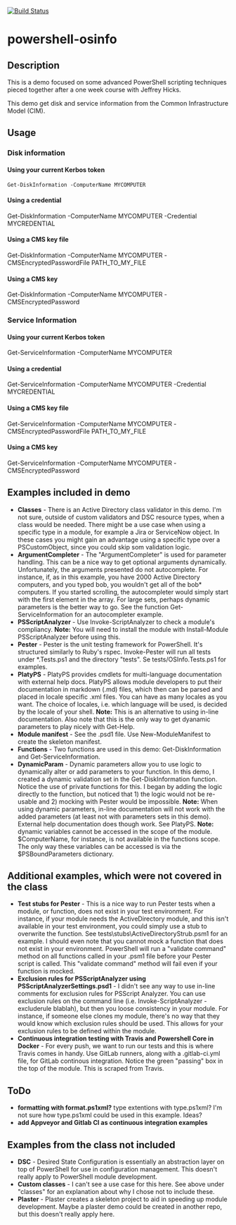 [![Build Status](https://travis-ci.org/luksi1/docker-mssql.svg?branch=master)](https://travis-ci.org/luksi1/powershell-osinfo)

# powershell-osinfo

## Description

This is a demo focused on some advanced PowerShell scripting techniques pieced together after a one week course with Jeffrey Hicks.

This demo get disk and service information from the Common Infrastructure Model (CIM).

## Usage

### Disk information

#### Using your current Kerbos token
    Get-DiskInformation -ComputerName MYCOMPUTER

#### Using a credential
Get-DiskInformation -ComputerName MYCOMPUTER -Credential MYCREDENTIAL

#### Using a CMS key file

Get-DiskInformation -ComputerName MYCOMPUTER -CMSEncryptedPasswordFile PATH_TO_MY_FILE

#### Using a CMS key

Get-DiskInformation -ComputerName MYCOMPUTER -CMSEncryptedPassword

### Service Information

#### Using your current Kerbos token
Get-ServiceInformation -ComputerName MYCOMPUTER

#### Using a credential
Get-ServiceInformation -ComputerName MYCOMPUTER -Credential MYCREDENTIAL

#### Using a CMS key file

Get-ServiceInformation -ComputerName MYCOMPUTER -CMSEncryptedPasswordFile PATH_TO_MY_FILE

#### Using a CMS key

Get-ServiceInformation -ComputerName MYCOMPUTER -CMSEncryptedPassword

## Examples included in demo
- **Classes** - There is an Active Directory class validator in this demo. I'm not sure, outside of custom validators and DSC resource types, when a class would be needed. There might be a use case when using a specific type in a module, for example a Jira or ServiceNow object. In these cases you might gain an advantage using a specific type over a PSCustomObject, since you could skip som validation logic.
- **ArgumentCompleter** - The "ArgumentCompleter" is used for parameter handling. This can be a nice way to get optional arguments dynamically. Unfortunately, the arguments presented do not autocomplete. For instance, if, as in this example, you have 2000 Active Directory computers, and you typed bob, you wouldn't get all of the bob* computers. If you started scrolling, the autocompleter would simply start with the first element in the array. For large sets, perhaps dynamic parameters is the better way to go. See the function Get-ServiceInformation for an autocompleter example.
- **PSScriptAnalyzer** - Use Invoke-ScriptAnalyzer to check a module's compliancy. **Note:** You will need to install the module with Install-Module PSScriptAnalyzer before using this.
- **Pester** - Pester is the unit testing framework for PowerShell. It's structured similarly to Ruby's rspec. Invoke-Pester will run all tests under *.Tests.ps1 and the directory "tests". Se tests/OSInfo.Tests.ps1 for examples.
- **PlatyPS** - PlatyPS provides cmdlets for multi-language documentation with external help docs. PlatyPS allows module developers to put their documentation in markdown (.md) files, which then can be parsed and placed in locale specific .xml files. You can have as many locales as you want. The choice of locales, i.e. which language will be used, is decided by the locale of your shell. **Note:** This is an alternative to using in-line documentation. Also note that this is the only way to get dyanamic parameters to play nicely with Get-Help.
- **Module manifest** - See the .psd1 file. Use New-ModuleManifest to create the skeleton manifest.
- **Functions** - Two functions are used in this demo: Get-DiskInformation and Get-ServiceInformation.
- **DynamicParam** - Dynamic parameters allow you to use logic to dynamically alter or add parameters to your function. In this demo, I created a dynamic validation set in the Get-DiskInformation function. Notice the use of private functions for this. I began by adding the logic directly to the function, but noticed that 1) the logic would not be re-usable and 2) mocking with Pester would be impossible. **Note:** When using dynamic parameters, in-line documentation will not work with the added parameters (at least not with parameters sets in this demo). External help documentation does though work. See PlatyPS. **Note:** dynamic variables cannot be accessed in the scope of the module. $ComputerName, for instance, is not available in the functions scope. The only way these variables can be accessed is via the $PSBoundParameters dictionary.

## Additional examples, which were not covered in the class
- **Test stubs for Pester** - This is a nice way to run Pester tests when a module, or function, does not exist in your test environment. For instance, if your module needs the ActiveDirectory module, and this isn't available in your test environment, you could simply use a stub to overwrite the function. See tests\stubs\ActiveDirectoryStrub.psm1 for an example. I should even note that you cannot mock a function that does not exist in your environment. PowerShell will run a "validate command" method on all functions called in your .psm1 file before your Pester script is called. This "validate command" method will fail even if your function is mocked.
- **Exclusion rules for PSScriptAnalyzer using PSScriptAnalyzerSettings.psd1** - I didn't see any way to use in-line comments for exclusion rules for PSScript Analyzer. You can use exclusion rules on the command line (i.e. Invoke-ScriptAnalyzer -excluderule blablah), but then you loose consistency in your module. For instance, if someone else clones my module, there's no way that they would know which exclusion rules should be used. This allows for your exclusion rules to be defined within the module.
- **Continuous integration testing with Travis and Powershell Core in Docker** - For every push, we want to run our tests and this is where Travis comes in handy. Use GitLab runners, along with a .gitlab-ci.yml file, for GitLab continous integration. Notice the green "passing" box in the top of the module. This is scraped from Travis. 

## ToDo
- **formatting with format.ps1xml?** type extentions with type.ps1xml? I'm not sure how type.ps1xml could be used in this example. Ideas?
- **add Appveyor and Gitlab CI as continuous integration examples**

## Examples from the class not included
- **DSC** - Desired State Configuration is essentially an abstraction layer on top of PowerShell for use in configuration management. This doesn't really apply to PowerShell module development.
- **Custom classes** - I can't see a use case for this here. See above under "classes" for an explanation about why I chose not to include these.
- **Plaster** - Plaster creates a skeleton project to aid in speeding up module development. Maybe a plaster demo could be created in another repo, but this doesn't really apply here.
